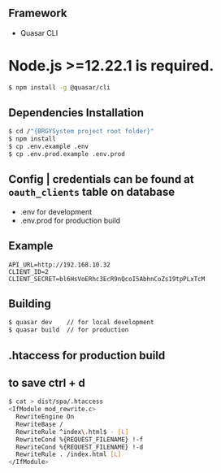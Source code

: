 ## Framework 
* Quasar CLI

# Node.js >=12.22.1 is required.
```bash
$ npm install -g @quasar/cli
```

## Dependencies Installation

```bash
$ cd /"{BRGYSystem project root folder}"
$ npm install
$ cp .env.example .env
$ cp .env.prod.example .env.prod
```

## Config | credentials can be found at `oauth_clients` table on database
- .env for development
- .env.prod for production build
## Example 
```
API_URL=http://192.168.10.32
CLIENT_ID=2
CLIENT_SECRET=bl6HsVoERhc3EcR9nQcoI5AbhnCoZs19tpPLxTcM
```

## Building
```bash
$ quasar dev    // for local development
$ quasar build  // for production
```

## .htaccess for production build
## to save ctrl + d
```bash
$ cat > dist/spa/.htaccess
<IfModule mod_rewrite.c>
  RewriteEngine On
  RewriteBase /
  RewriteRule ^index\.html$ - [L]
  RewriteCond %{REQUEST_FILENAME} !-f
  RewriteCond %{REQUEST_FILENAME} !-d
  RewriteRule . /index.html [L]
</IfModule>
```

